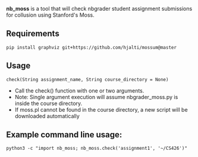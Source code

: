 **nb_moss** is a tool that will check nbgrader student assignment submissions for collusion using Stanford's Moss.

## Requirements
```
pip install graphviz git+https://github.com/hjalti/mossum@master
```

## Usage
```
check(String assignment_name, String course_directory = None)
```
* Call the check() function with one or two arguments.
* Note: Single argument execution will assume nbgrader_moss.py is inside the course directory.
* If moss.pl cannot be found in the course directory, a new script will be downloaded automatically

## Example command line usage:
```
python3 -c "import nb_moss; nb_moss.check('assignment1', '~/CS426')"
```
